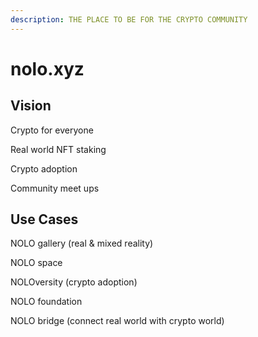 ```yaml
---
description: THE PLACE TO BE FOR THE CRYPTO COMMUNITY
---
```


# nolo.xyz

## Vision

Crypto for everyone

Real world NFT staking&#x20;

Crypto adoption&#x20;

Community meet ups

## Use Cases

NOLO gallery (real & mixed reality)

NOLO space

NOLOversity (crypto adoption)

NOLO foundation

NOLO bridge (connect real world with crypto world)
